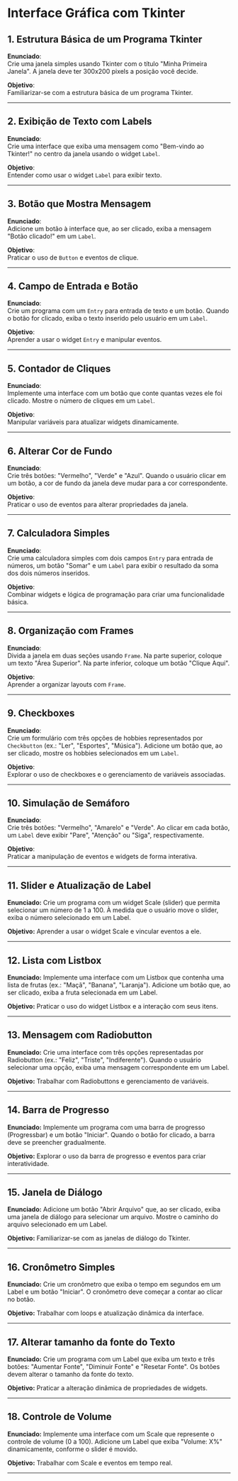 # Interface Gráfica com Tkinter

## 1. Estrutura Básica de um Programa Tkinter

**Enunciado**:  
Crie uma janela simples usando Tkinter com o título "Minha Primeira Janela". A janela deve ter 300x200 pixels a posição você decide.  

**Objetivo**:  
Familiarizar-se com a estrutura básica de um programa Tkinter.

---

## 2. Exibição de Texto com Labels

**Enunciado**:  
Crie uma interface que exiba uma mensagem como "Bem-vindo ao Tkinter!" no centro da janela usando o widget `Label`.  

**Objetivo**:  
Entender como usar o widget `Label` para exibir texto.

---

## 3. Botão que Mostra Mensagem

**Enunciado**:  
Adicione um botão à interface que, ao ser clicado, exiba a mensagem "Botão clicado!" em um `Label`.  

**Objetivo**:  
Praticar o uso de `Button` e eventos de clique.

---

## 4. Campo de Entrada e Botão

**Enunciado**:  
Crie um programa com um `Entry` para entrada de texto e um botão. Quando o botão for clicado, exiba o texto inserido pelo usuário em um `Label`.  

**Objetivo**:  
Aprender a usar o widget `Entry` e manipular eventos.

---

## 5. Contador de Cliques

**Enunciado**:  
Implemente uma interface com um botão que conte quantas vezes ele foi clicado. Mostre o número de cliques em um `Label`.  

**Objetivo**:  
Manipular variáveis para atualizar widgets dinamicamente.

---

## 6. Alterar Cor de Fundo

**Enunciado**:  
Crie três botões: "Vermelho", "Verde" e "Azul". Quando o usuário clicar em um botão, a cor de fundo da janela deve mudar para a cor correspondente.  

**Objetivo**:  
Praticar o uso de eventos para alterar propriedades da janela.

---

## 7. Calculadora Simples

**Enunciado**:  
Crie uma calculadora simples com dois campos `Entry` para entrada de números, um botão "Somar" e um `Label` para exibir o resultado da soma dos dois números inseridos.  

**Objetivo**:  
Combinar widgets e lógica de programação para criar uma funcionalidade básica.

---

## 8. Organização com Frames

**Enunciado**:  
Divida a janela em duas seções usando `Frame`. Na parte superior, coloque um texto "Área Superior". Na parte inferior, coloque um botão "Clique Aqui".  

**Objetivo**:  
Aprender a organizar layouts com `Frame`.

---

## 9. Checkboxes

**Enunciado**:  
Crie um formulário com três opções de hobbies representados por `Checkbutton` (ex.: "Ler", "Esportes", "Música"). Adicione um botão que, ao ser clicado, mostre os hobbies selecionados em um `Label`.  

**Objetivo**:  
Explorar o uso de checkboxes e o gerenciamento de variáveis associadas.

---

## 10. Simulação de Semáforo

**Enunciado**:  
Crie três botões: "Vermelho", "Amarelo" e "Verde". Ao clicar em cada botão, um `Label` deve exibir "Pare", "Atenção" ou "Siga", respectivamente.  

**Objetivo**:  
Praticar a manipulação de eventos e widgets de forma interativa.

---

## 11. Slider e Atualização de Label

**Enunciado:**
Crie um programa com um widget Scale (slider) que permita selecionar um número de 1 a 100. À medida que o usuário move o slider, exiba o número selecionado em um Label.

**Objetivo:**
Aprender a usar o widget Scale e vincular eventos a ele.

---

## 12. Lista com Listbox

**Enunciado:**
Implemente uma interface com um Listbox que contenha uma lista de frutas (ex.: "Maçã", "Banana", "Laranja"). Adicione um botão que, ao ser clicado, exiba a fruta selecionada em um Label.

**Objetivo:**
Praticar o uso do widget Listbox e a interação com seus itens.

---

## 13. Mensagem com Radiobutton

**Enunciado:**
Crie uma interface com três opções representadas por Radiobutton (ex.: "Feliz", "Triste", "Indiferente"). Quando o usuário selecionar uma opção, exiba uma mensagem correspondente em um Label.

**Objetivo:**
Trabalhar com Radiobuttons e gerenciamento de variáveis.

---

## 14. Barra de Progresso

**Enunciado:**
Implemente um programa com uma barra de progresso (Progressbar) e um botão "Iniciar". Quando o botão for clicado, a barra deve se preencher gradualmente.

**Objetivo:**
Explorar o uso da barra de progresso e eventos para criar interatividade.

---

## 15. Janela de Diálogo

**Enunciado:**
Adicione um botão "Abrir Arquivo" que, ao ser clicado, exiba uma janela de diálogo para selecionar um arquivo. Mostre o caminho do arquivo selecionado em um Label.

**Objetivo:**
Familiarizar-se com as janelas de diálogo do Tkinter.

---

## 16. Cronômetro Simples

**Enunciado:**
Crie um cronômetro que exiba o tempo em segundos em um Label e um botão "Iniciar". O cronômetro deve começar a contar ao clicar no botão.

**Objetivo:**
Trabalhar com loops e atualização dinâmica da interface.

---

## 17. Alterar tamanho da fonte do Texto

**Enunciado:**
Crie um programa com um Label que exiba um texto e três botões: "Aumentar Fonte", "Diminuir Fonte" e "Resetar Fonte". Os botões devem alterar o tamanho da fonte do texto.

**Objetivo:**
Praticar a alteração dinâmica de propriedades de widgets.

---

## 18. Controle de Volume

**Enunciado:**
Implemente uma interface com um Scale que represente o controle de volume (0 a 100). Adicione um Label que exiba "Volume: X%" dinamicamente, conforme o slider é movido.

**Objetivo:**
Trabalhar com Scale e eventos em tempo real.

---
